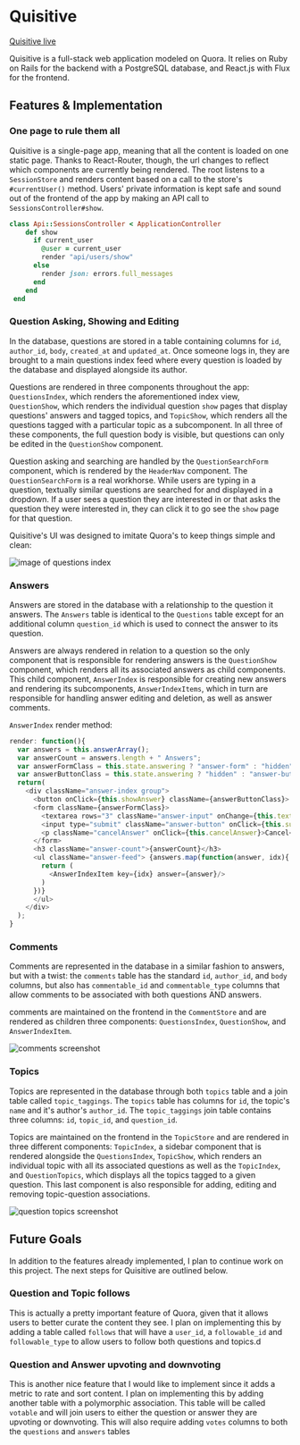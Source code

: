 # Quisitive

[Quisitive live][heroku]

[heroku]: http://quisitive.herokuapp.com

Quisitive is a full-stack web application modeled on Quora.  It relies on Ruby on Rails for the backend with a PostgreSQL database, and React.js with Flux for the frontend.  

## Features & Implementation

### One page to rule them all

Quisitive is a single-page app, meaning that all the content is loaded on one static page. Thanks to React-Router, though, the url changes to reflect which components are currently being rendered.  The root listens to a `SessionStore` and renders content based on a call to the store's `#currentUser()` method. Users' private information is kept safe and sound out of the frontend of the app by making an API call to `SessionsController#show`.

```ruby
class Api::SessionsController < ApplicationController
    def show
      if current_user
        @user = current_user
        render "api/users/show"
      else
        render json: errors.full_messages
      end
    end
 end
  ```

### Question Asking, Showing and Editing

  In the database, questions are stored in a table containing columns for `id`, `author_id`, `body`, `created_at` and `updated_at`.  Once someone logs in, they are brought to a main questions index feed where every question is loaded by the database and displayed alongside its author.

  Questions are rendered in three components throughout the app: `QuestionsIndex`, which renders the aforementioned index view, `QuestionShow`, which renders the individual question `show` pages that display questions' answers and tagged topics, and `TopicShow`, which renders all the questions tagged with a particular topic as a subcomponent. In all three of these components, the full question body is visible, but questions can only be edited in the `QuestionShow` component.

  Question asking and searching are handled by the `QuestionSearchForm` component, which is rendered by the `HeaderNav` component. The `QuestionSearchForm` is a real workhorse. While users are typing in a question, textually similar questions are searched for and displayed in a dropdown. If a user sees a question they are interested in or that asks the question they were interested in, they can click it to go see the `show` page for that question.

  Quisitive's UI was designed to imitate Quora's to keep things simple and clean:  

![image of questions index](https://github.com/rogeralexmiller/quisitive/tree/master/docs/IndexScreenshot.png)

### Answers

  Answers are stored in the database with a relationship to the question it answers. The `Answers` table is identical to the `Questions` table except for an additional column `question_id` which is used to connect the answer to its question.

  Answers are always rendered in relation to a question so the only component that is responsible for rendering answers is the `QuestionShow` component, which renders all its associated answers as child components. This child component, `AnswerIndex` is responsible for creating new answers and rendering its subcomponents, `AnswerIndexItems`, which in turn are responsible for handling answer editing and deletion, as well as answer comments.

`AnswerIndex` render method:

```javascript
render: function(){
  var answers = this.answerArray();
  var answerCount = answers.length + " Answers";
  var answerFormClass = this.state.answering ? "answer-form" : "hidden";
  var answerButtonClass = this.state.answering ? "hidden" : "answer-button";
  return(
    <div className="answer-index group">
      <button onClick={this.showAnswer} className={answerButtonClass}> Answer </button>
      <form className={answerFormClass}>
        <textarea rows="3" className="answer-input" onChange={this.textChange} value={this.state.answer}></textarea>
        <input type="submit" className="answer-button" onClick={this.submitAnswer}/>
        <p className="cancelAnswer" onClick={this.cancelAnswer}>Cancel</p>
      </form>
      <h3 className="answer-count">{answerCount}</h3>
      <ul className="answer-feed"> {answers.map(function(answer, idx){
        return (
          <AnswerIndexItem key={idx} answer={answer}/>
        )
      })}
      </ul>
    </div>
  );
}
```

### Comments

Comments are represented in the database in a similar fashion to answers, but with a twist: the `comments` table has the standard `id`, `author_id`, and `body` columns, but also has `commentable_id` and `commentable_type` columns that allow comments to be associated with both questions AND answers.

comments are maintained on the frontend in the `CommentStore` and are rendered as children three components: `QuestionsIndex`, `QuestionShow`, and `AnswerIndexItem`.

![comments screenshot](https://github.com/rogeralexmiller/quisitive/tree/master/docs/Comments.png)

### Topics

Topics are represented in the database through both `topics` table and a join table called `topic_taggings`.  The `topics` table has columns for `id`, the topic's `name` and it's author's `author_id`.  The `topic_taggings` join table contains three columns: `id`, `topic_id`, and `question_id`.  

Topics are maintained on the frontend in the `TopicStore` and are rendered in three different components: `TopicIndex`, a sidebar component that is rendered alongside the `QuestionsIndex`, `TopicShow`, which renders an individual topic with all its associated questions as well as the `TopicIndex`, and `QuestionTopics`, which displays all the topics tagged to a given question. This last component is also responsible for adding, editing and removing topic-question associations.

![question topics screenshot](https://github.com/rogeralexmiller/quisitive/tree/master/docs/QuestionTopics.png)

## Future Goals

In addition to the features already implemented, I plan to continue work on this project.  The next steps for Quisitive are outlined below.

### Question and Topic follows

This is actually a pretty important feature of Quora, given that it allows users to better curate the content they see. I plan on implementing this
by adding a table called `follows` that will have a `user_id`, a `followable_id` and `followable_type` to allow users to follow both questions and topics.d

### Question and Answer upvoting and downvoting

This is another nice feature that I would like to implement since it adds a metric to rate and sort content. I plan on implementing this by adding another table with a polymorphic association. This table will be called `votable` and will join users to either the question or answer they are upvoting or downvoting. This will also require adding `votes` columns to both the `questions` and `answers` tables
